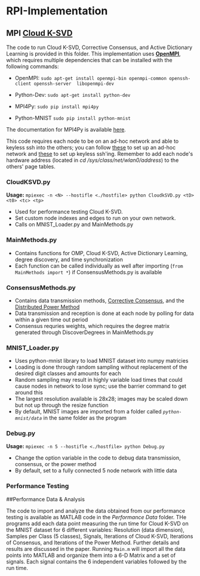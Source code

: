 # RPI-Implementation

## MPI [Cloud K-SVD](http://arxiv.org/abs/1412.7839)

The code to run Cloud K-SVD, Corrective Consensus, and Active Dictionary Learning is provided in this folder.  This implementation uses [**OpenMPI**](https://www.open-mpi.org/), which requires multiple dependencies that can be installed with the following commands:

- OpenMPI: `sudo apt-get install openmpi-bin openmpi-common openssh-client openssh-server  libopenmpi-dev`

- Python-Dev: `sudo apt-get install python-dev`

- MPI4Py: `sudo pip install mpi4py`

- Python-MNIST `sudo pip install python-mnist`

The documentation for MPI4Py is available [here](http://pythonhosted.org/mpi4py/usrman/index.html). 

This code requires each node to be on an ad-hoc network and able to keyless ssh into the others; you can follow [these](https://geekytheory.com/tutorial-raspberry-pi-wireless-ad-hoc-network/) to set up an ad-hoc network and [these](http://superuser.com/questions/8077/how-do-i-set-up-ssh-so-i-dont-have-to-type-my-password) to set up keyless ssh'ing. Remember to add each node's hardware address (located in *cd /sys/class/net/wlan0/address*) to the others' page tables.

### CloudKSVD.py

**Usage:** `mpiexec -n <N> --hostifle <./hostfile> python CloudkSVD.py <tD> <t0> <tc> <tp>`

- Used for performance testing Cloud K-SVD. 
- Set custom node indexes and edges to run on your own network. 
- Calls on MNIST_Loader.py and MainMethods.py

### MainMethods.py

- Contains functions for OMP, Cloud K-SVD, Active Dictionary Learning, degree discovery, and time synchronization
- Each function can be called individually as well after importing (`from MainMethods import *`) if ConsensusMethods.py is available

### ConsensusMethods.py

- Contains data transmission methods, [Corrective Consensus](http://vision.jhu.edu/assets/consensus-cdc10.pdf), and the [Distributed Power Method](http://arxiv.org/pdf/1105.1185v1.pdf)
- Data transmission and reception is done at each node by polling for data within a given time out period
- Consensus requries weights, which requires the degree matrix generated through DiscoverDegrees in MainMethods.py

### MNIST_Loader.py

- Uses python-mnist library to load MNIST dataset into numpy matricies
- Loading is done through random sampling without replacement of the desired digit classes and amounts for each
- Random sampling may result in highly variable load times that could cause nodes in network to lose sync; use the barrier command to get around this
- The largest resolution available is 28x28; images may be scaled down but not up through the resize function
- By default, MNIST images are imported from a folder called *`python-mnist/data`* in the same folder as the program

### Debug.py

**Usage:** `mpiexec -n 5 --hostifle <./hostfile> python Debug.py`

- Change the option variable in the code to debug data transmission, consensus, or the power method
- By default, set to a fully connected 5 node network with little data

### Performance Testing

##Performance Data & Analysis

The code to import and analyze the data obtained from our performance testing is available as MATLAB code in the *Performance Data* folder. THe programs add each data point measuring the run time for Cloud K-SVD on the MNIST dataset for 6 different variables: Resolution (data dimension), Samples per Class (5 classes), Signals, Iterations of Cloud K-SVD, Iterations of Consensus, and Iterations of the Power Method. Further details and results are discussed in the paper. Running `Main.m` will import all the data points into MATLAB and organize them into a 6-D Matrix and a set of signals. Each signal contains the 6 independent variables followed by the run time. 
